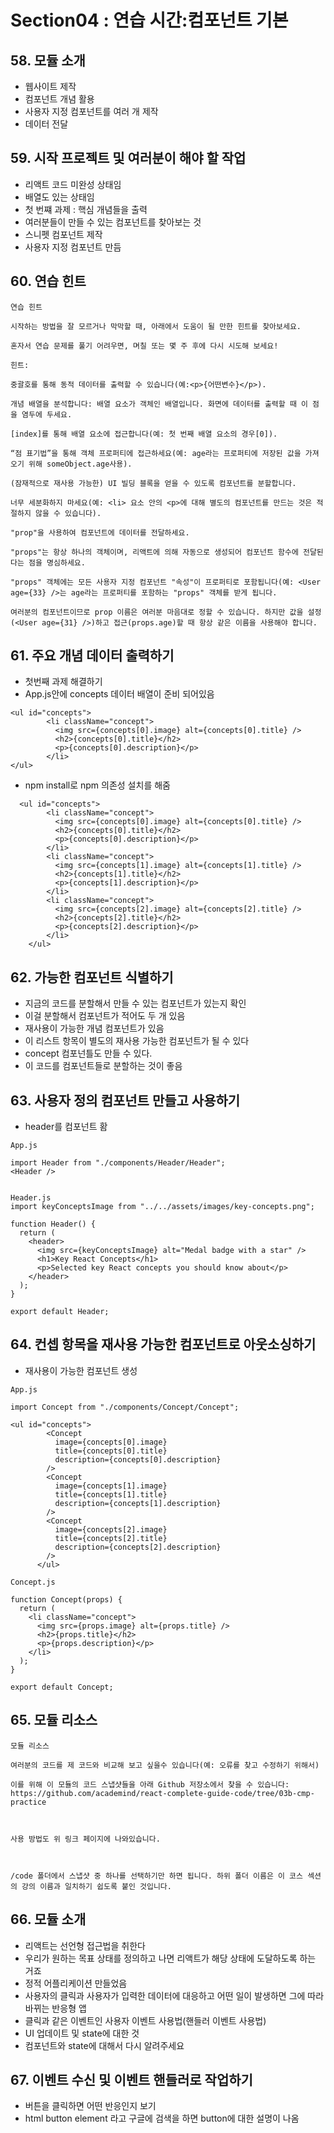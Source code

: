 # Section04 : 연습 시간:컴포넌트 기본

## 58. 모듈 소개

- 웹사이트 제작
- 컴포넌트 개념 활용
- 사용자 지정 컴포넌트를 여러 개 제작
- 데이터 전달

## 59. 시작 프로젝트 및 여러분이 해야 할 작업

- 리액트 코드 미완성 상태임
- 배열도 있는 상태임
- 첫 번쨰 과제 : 핵심 개념들을 출력
- 여러분들이 만들 수 있는 컴포넌트를 찾아보는 것
- 스니펫 컴포넌트 제작
- 사용자 지정 컴포넌트 만듬

## 60. 연습 힌트

```
연습 힌트

시작하는 방법을 잘 모르거나 막막할 때, 아래에서 도움이 될 만한 힌트를 찾아보세요.

혼자서 연습 문제를 풀기 어려우면, 며칠 또는 몇 주 후에 다시 시도해 보세요!

힌트:

중괄호를 통해 동적 데이터를 출력할 수 있습니다(예:<p>{어떤변수}</p>).

개념 배열을 분석합니다: 배열 요소가 객체인 배열입니다. 화면에 데이터를 출력할 때 이 점을 염두에 두세요.

[index]를 통해 배열 요소에 접근합니다(예: 첫 번째 배열 요소의 경우[0]).

“점 표기법”을 통해 객체 프로퍼티에 접근하세요(예: age라는 프로퍼티에 저장된 값을 가져오기 위해 someObject.age사용).

(잠재적으로 재사용 가능한) UI 빌딩 블록을 얻을 수 있도록 컴포넌트를 분할합니다.

너무 세분화하지 마세요(예: <li> 요소 안의 <p>에 대해 별도의 컴포넌트를 만드는 것은 적절하지 않을 수 있습니다).

"prop"을 사용하여 컴포넌트에 데이터를 전달하세요.

"props"는 항상 하나의 객체이며, 리액트에 의해 자동으로 생성되어 컴포넌트 함수에 전달된다는 점을 명심하세요.

"props" 객체에는 모든 사용자 지정 컴포넌트 "속성"이 프로퍼티로 포함됩니다(예: <User age={33} />는 age라는 프로퍼티를 포함하는 "props" 객체를 받게 됩니다.

여러분의 컴포넌트이므로 prop 이름은 여러분 마음대로 정할 수 있습니다. 하지만 값을 설정(<User age={31} />)하고 접근(props.age)할 때 항상 같은 이름을 사용해야 합니다.
```

## 61. 주요 개념 데이터 출력하기

- 첫번째 과제 해결하기
- App.js안에 concepts 데이터 배열이 준비 되어있음

```
<ul id="concepts">
        <li className="concept">
          <img src={concepts[0].image} alt={concepts[0].title} />
          <h2>{concepts[0].title}</h2>
          <p>{concepts[0].description}</p>
        </li>
</ul>
```

- npm install로 npm 의존성 설치를 해줌

```
  <ul id="concepts">
        <li className="concept">
          <img src={concepts[0].image} alt={concepts[0].title} />
          <h2>{concepts[0].title}</h2>
          <p>{concepts[0].description}</p>
        </li>
        <li className="concept">
          <img src={concepts[1].image} alt={concepts[1].title} />
          <h2>{concepts[1].title}</h2>
          <p>{concepts[1].description}</p>
        </li>
        <li className="concept">
          <img src={concepts[2].image} alt={concepts[2].title} />
          <h2>{concepts[2].title}</h2>
          <p>{concepts[2].description}</p>
        </li>
    </ul>
```

## 62. 가능한 컴포넌트 식별하기

- 지금의 코드를 분할해서 만들 수 있는 컴포넌트가 있는지 확인
- 이걸 분할해서 컴포넌트가 적어도 두 개 있음
- 재사용이 가능한 개념 컴포넌트가 있음
- 이 리스트 항목이 별도의 재사용 가능한 컴포넌트가 될 수 있다
- concept 컴포넌틀도 만들 수 있다.
- 이 코드를 컴포넌트들로 분할하는 것이 좋음

## 63. 사용자 정의 컴포넌트 만들고 사용하기

- header를 컴포넌트 홤

```
App.js

import Header from "./components/Header/Header";
<Header />


Header.js
import keyConceptsImage from "../../assets/images/key-concepts.png";

function Header() {
  return (
    <header>
      <img src={keyConceptsImage} alt="Medal badge with a star" />
      <h1>Key React Concepts</h1>
      <p>Selected key React concepts you should know about</p>
    </header>
  );
}

export default Header;

```

## 64. 컨셉 항목을 재사용 가능한 컴포넌트로 아웃소싱하기

- 재사용이 가능한 컴포넌트 생성

```
App.js

import Concept from "./components/Concept/Concept";

<ul id="concepts">
        <Concept
          image={concepts[0].image}
          title={concepts[0].title}
          description={concepts[0].description}
        />
        <Concept
          image={concepts[1].image}
          title={concepts[1].title}
          description={concepts[1].description}
        />
        <Concept
          image={concepts[2].image}
          title={concepts[2].title}
          description={concepts[2].description}
        />
      </ul>

```

```
Concept.js

function Concept(props) {
  return (
    <li className="concept">
      <img src={props.image} alt={props.title} />
      <h2>{props.title}</h2>
      <p>{props.description}</p>
    </li>
  );
}

export default Concept;

```

## 65. 모듈 리소스

```
모듈 리소스

여러분의 코드를 제 코드와 비교해 보고 싶을수 있습니다(예: 오류를 찾고 수정하기 위해서)

이를 위해 이 모듈의 코드 스냅샷들을 아래 Github 저장소에서 찾을 수 있습니다: https://github.com/academind/react-complete-guide-code/tree/03b-cmp-practice



사용 방법도 위 링크 페이지에 나와있습니다.



/code 폴더에서 스냅샷 중 하나를 선택하기만 하면 됩니다. 하위 폴더 이름은 이 코스 섹션의 강의 이름과 일치하기 쉽도록 붙인 것입니다.
```

## 66. 모듈 소개

- 리액트는 선언형 접근법을 취한다
- 우리가 원하는 목표 상태를 정의하고 나면 리액트가 해당 상태에 도달하도록 하는 거죠
- 정적 어플리케이션 만들었음
- 사용자의 클릭과 사용자가 입력한 데이터에 대응하고 어떤 일이 발생하면 그에 따라 바뀌는 반응형 앱
- 클릭과 같은 이벤트인 사용자 이벤트 사용법(핸들러 이벤트 사용법)
- UI 업데이트 및 state에 대한 것
- 컴포넌트와 state에 대해서 다시 알려주세요

## 67. 이벤트 수신 및 이벤트 핸들러로 작업하기

- 버튼을 클릭하면 어떤 반응인지 보기
- html button element 라고 구글에 검색을 하면 button에 대한 설명이 나옴
